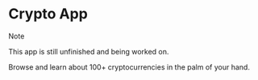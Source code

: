 # Crypto App

> [!NOTE]
>
> This app is still unfinished and being worked on.

Browse and learn about 100+ cryptocurrencies in the palm of your hand.
